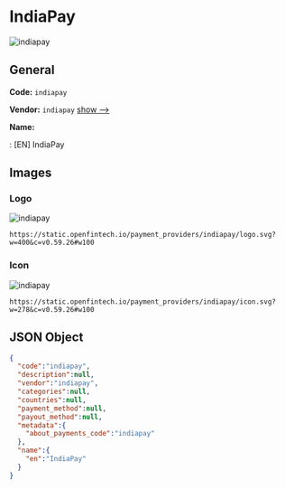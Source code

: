 
# IndiaPay 
![indiapay](https://static.openfintech.io/payment_providers/indiapay/logo.svg?w=400&c=v0.59.26#w100)  

## General 
 
**Code:** `indiapay` 
 
**Vendor:** `indiapay` [show -->](/vendors/indiapay/) 
 
**Name:** 
 
:	[EN] IndiaPay 
 

## Images 

### Logo 
 
![indiapay](https://static.openfintech.io/payment_providers/indiapay/logo.svg?w=400&c=v0.59.26#w100)  

```
https://static.openfintech.io/payment_providers/indiapay/logo.svg?w=400&c=v0.59.26#w100
```  

### Icon 
 
![indiapay](https://static.openfintech.io/payment_providers/indiapay/icon.svg?w=278&c=v0.59.26#w100)  

```
https://static.openfintech.io/payment_providers/indiapay/icon.svg?w=278&c=v0.59.26#w100
```  

## JSON Object 

```json
{
  "code":"indiapay",
  "description":null,
  "vendor":"indiapay",
  "categories":null,
  "countries":null,
  "payment_method":null,
  "payout_method":null,
  "metadata":{
    "about_payments_code":"indiapay"
  },
  "name":{
    "en":"IndiaPay"
  }
}
```  
